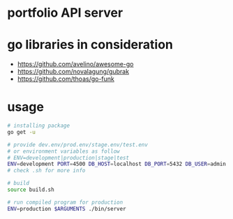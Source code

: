 # portfolio API server
# go libraries in consideration
 - https://github.com/avelino/awesome-go
 - https://github.com/novalagung/gubrak
 - https://github.com/thoas/go-funk

# usage
```sh
# installing package
go get -u

# provide dev.env/prod.env/stage.env/test.env
# or environment variables as follow
# ENV=development|production|stage|test
ENV=development PORT=4500 DB_HOST=localhost DB_PORT=5432 DB_USER=admin DB_PASSWORD=1234 go run main.go
# check .sh for more info

# build
source build.sh

# run compiled program for production
ENV=production $ARGUMENTS ./bin/server
```